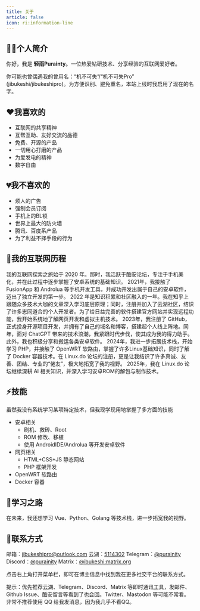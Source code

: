 ```yaml
---
title: 关于
article: false
icon: ri:information-line
---
```


## 👋🏻个人简介

你好，我是 **轻雨Purainty**。一位热爱钻研技术、分享经验的互联网爱好者。

你可能也曾偶遇我的曾用名：“机不可失”/“机不可失Pro” (jibukeshi/jibukeshipro)。为方便识别、避免重名，本站上线时我启用了现在的名字。

## ❤️我喜欢的

- 互联网的共享精神
- 互帮互助、友好交流的品德
- 免费、开源的产品
- 一切用心打磨的产品
- 为爱发电的精神
- 数字自由

## 💔我不喜欢的

- 烦人的广告
- 强制会员订阅
- 手机上的BL锁
- 世界上最大的防火墙
- 腾讯、百度系产品
- 为了利益不择手段的行为

## 👣我的互联网历程

我的互联网探索之旅始于 2020 年。那时，我活跃于酷安论坛，专注于手机美化，并在此过程中逐步掌握了安卓系统的基础知识。
2021年，我接触了 FusionApp 和 Androlua 等手机开发工具，并成功开发出属于自己的安卓软件，迈出了独立开发的第一步。
2022 年是知识积累和社区融入的一年。我在知乎上跟随众多技术大咖的文章深入学习底层原理；同时，注册并加入了云湖社区，结识了许多志同道合的个人开发者。为了给日益完善的软件搭建官方网站并实现远程功能，我开始系统地了解网页开发和虚拟主机技术。
2023年，我注册了 GitHub，正式投身开源项目开发，并拥有了自己的域名和博客，搭建起个人线上阵地。同年，面对 ChatGPT 带来的技术浪潮，我紧跟时代步伐，使其成为我的得力助手。此外，我也积极分享和搬运各类安卓软件。
2024年，我进一步拓展技术栈，开始学习 PHP，并接触了 OpenWRT 软路由，掌握了许多Linux基础知识，同时了解了 Docker 容器技术。在 Linux.do 论坛的注册，更是让我结识了许多真诚、友善、团结、专业的“佬友”，极大地拓宽了我的视野。
2025年，我在 Linux.do 论坛继续深耕 AI 相关知识，并深入学习安卓ROM的解包与制作技术。

## ⚡技能

虽然我没有系统学习某项特定技术，但我现学现用地掌握了多方面的技能

- 安卓相关
  - 刷机、救砖、Root
  - ROM 修改、移植
  - 使用 AndroidIDE/Androlua 等开发安卓软件
- 网页相关
  - HTML+CSS+JS 静态网站
  - PHP 框架开发
- OpenWRT 软路由
- Docker 容器

## 🌱学习之路

在未来，我还想学习 Vue、Python、Golang 等技术栈，进一步拓宽我的视野。

## 📧联系方式

邮箱：[jibukeshipro@outlook.com](mailto:jibukeshipro@outlook.com)
云湖：[5114302](https://www.yhchat.com/user/homepage/5114302)
Telegram：[@purainity](https://t.me/purainity)
Discord：[@purainity](https://discord.gg/AyHzVmVy)
Matrix：[@ibukeshi:matrix.org](https://matrix.to/#/@jibukeshi%3Amatrix.org)

点击右上角打开菜单栏，即可在博主信息中找到我在更多社交平台的联系方式。

提示：优先推荐云湖、Telegram、Discord、Matrix 等即时通讯工具，发邮件、Github Issue、酷安留言等看到了也会回。Twitter、Mastodon 等可能不常看。非常不推荐使用 QQ 给我发消息，因为我几乎不看QQ。